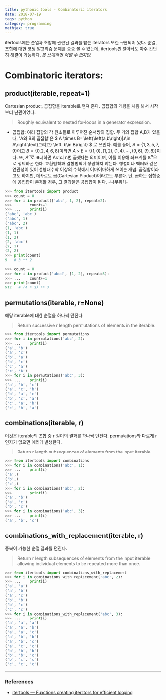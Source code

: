 ```yaml
---
title: pythonic tools - Combinatoric iterators
date: 2018-07-19
tags: python
category: programming
mathjax: true
---
```

itertools에는 순열과 조합에 관련된 결과를 뱉는 iterators 또한 구현되어 있다. 순열, 조합에 대한 코딩 알고리즘 문제를 종종 볼 수 있는데, itertools만 알아놔도 아주 간단히 해결이 가능하다. *못 쓰게하면 어쩔 수 없지만.*

# Combinatoric iterators:
## product(iterable, repeat=1)
Cartesian product, 곱집합을 iterable로 던져 준다. 곱집합의 개념을 처음 봐서 시작부터 난관이었다.
> Roughly equivalent to nested for-loops in a generator expression.

- 곱집합: 여러 집합의 각 원소들로 이루어진 순서쌍의 집합. 두 개의 집합 A,B가 있을 때, 'A와 B의 곱집합'은 $ A \times B= \left\{\left(a,b\right)|a\in A\right.\text{그리고} \left. b\in B\right\} $ 로 쓰인다. 예를 들어, $A=\left\{1, 3, 5, 7, 9\right\}$이고 $B=\left\{0, 2, 4, 6, 8\right\}$이라면 $A\times B=\left\{\left(1, 0\right), \left(1, 2\right), \left(1, 4\right),\cdots,\left(9, 6\right), \left(9, 8\right)\right\}$이다. 또, $A^n$로 표시하면 A끼리 n번 곱했다는 의미이며, 이를 이용해 좌표계를 $ℝ^n$으로 정의하곤 한다. 교환법칙과 결합법칙이 성립하지 않는다. 행렬이나 벡터와 깊은 연관성이 있어 선형대수학 이상의 수학에서 어마어마하게 쓰이는 개념. 곱집합이라고도 하지만, 데카르트 곱(Cartesian Product)이라고도 부른다. 단, 곱하는 집합중에 공집합이 존재할 경우, 그 결과물은 공집합이 된다. -나무위키-


```python
>>> from itertools import product
>>> count = 0
>>> for i in product(['abc', 1, 2], repeat=2):
>>> ...    count+=1
>>> ...    print(i)
('abc', 'abc')
('abc', 1)
('abc', 2)
(1, 'abc')
(1, 1)
(1, 2)
(2, 'abc')
(2, 1)
(2, 2)
>>> print(count)
9   # 3 ** 2

>>> count = 0
>>> for i in product('abcd', [1, 2], repeat=3):
>>> ...    count+=1
>>> print(count)
512   # (4 * 2) ** 3
```


## permutations(iterable, r=None)
해당 iterable에 대한 순열을 하나씩 던진다.

> Return successive r length permutations of elements in the iterable.

```python
>>> from itertools import permutations
>>> for i in permutations('abc', 2):
>>> ...    print(i)
('a', 'b')
('a', 'c')
('b', 'a')
('b', 'c')
('c', 'a')
('c', 'b')
>>> for i in permutations('abc', 3):
>>> ...    print(i)
('a', 'b', 'c')
('a', 'c', 'b')
('b', 'a', 'c')
('b', 'c', 'a')
('c', 'a', 'b')
('c', 'b', 'a')
```


## combinations(iterable, r)
이것은 iterable의 조합 중 r 길이의 결과를 하나씩 던진다. permutations와 다르게 r 인자가 없으면 에러가 발생한다.
> Return r length subsequences of elements from the input iterable.

```python
>>> from itertools import combinations
>>> for i in combinations('abc', 1):
>>> ...    print(i)
('a',)
('b',)
('c',)
>>> for i in combinations('abc', 2):
>>> ...    print(i)
('a', 'b')
('a', 'c')
('b', 'c')
>>> for i in combinations('abc', 3):
>>> ...    print(i)
('a', 'b', 'c')
```


## combinations_with_replacement(iterable, r)
중복이 가능한 순열 결과를 던진다.
> Return r length subsequences of elements from the input iterable allowing individual elements to be repeated more than once.

```python
>>> from itertools import combinations_with_replacement
>>> for i in combinations_with_replacement('abc', 2):
>>> ...    print(i)
('a', 'a')
('a', 'b')
('a', 'c')
('b', 'b')
('b', 'c')
('c', 'c')
>>> for i in combinations_with_replacement('abc', 3):
>>> ...    print(i)
('a', 'a', 'a')
('a', 'a', 'b')
('a', 'a', 'c')
('a', 'b', 'b')
('a', 'b', 'c')
('a', 'c', 'c')
('b', 'b', 'b')
('b', 'b', 'c')
('b', 'c', 'c')
('c', 'c', 'c')
```



----
### References

- [itertools — Functions creating iterators for efficient looping](https://docs.python.org/3/library/itertools.html)
